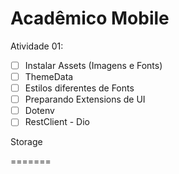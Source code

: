# Acadêmico Mobile


Atividade 01:
 - [ ] Instalar Assets (Imagens e Fonts)
 - [ ] ThemeData
 - [ ] Estilos diferentes de Fonts
 - [ ] Preparando Extensions de UI
 - [ ] Dotenv
 - [ ] RestClient - Dio

Storage

=======